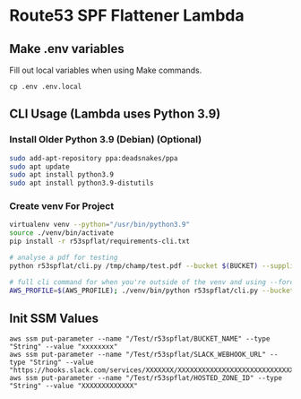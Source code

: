 Route53 SPF Flattener Lambda
============================

## Make .env variables
Fill out local variables when using Make commands.
```
cp .env .env.local
```

## CLI Usage (Lambda uses Python 3.9)
### Install Older Python 3.9 (Debian) (Optional)
```bash
sudo add-apt-repository ppa:deadsnakes/ppa
sudo apt update
sudo apt install python3.9
sudo apt install python3.9-distutils
```

### Create venv For Project
```bash
virtualenv venv --python="/usr/bin/python3.9"
source ./venv/bin/activate
pip install -r r53spflat/requirements-cli.txt

# analyse a pdf for testing
python r53spflat/cli.py /tmp/champ/test.pdf --bucket $(BUCKET) --supplier $(SUPPLIER)

# full cli command for when you're outside of the venv and using --force to not reuse cached results
AWS_PROFILE=$(AWS_PROFILE); ./venv/bin/python r53spflat/cli.py --bucket $(BUCKET) --slack-webhook $(WEBHOOK_URL)  
```

## Init SSM Values
```
aws ssm put-parameter --name "/Test/r53spflat/BUCKET_NAME" --type "String" --value "xxxxxxxx"
aws ssm put-parameter --name "/Test/r53spflat/SLACK_WEBHOOK_URL" --type "String" --value "https://hooks.slack.com/services/XXXXXXX/XXXXXXXXXXXXXXXXXXXXXXXXXXXXXXXXXXXX"
aws ssm put-parameter --name "/Test/r53spflat/HOSTED_ZONE_ID" --type "String" --value "XXXXXXXXXXXXX"
```
